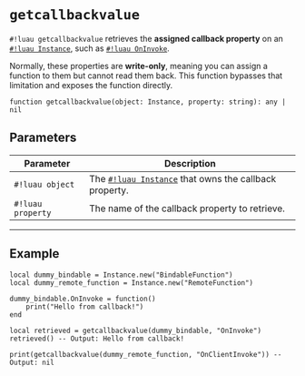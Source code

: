 # `getcallbackvalue`

`#!luau getcallbackvalue` retrieves the **assigned callback property** on an [`#!luau Instance`](https://create.roblox.com/docs/reference/engine/classes/Instance), such as [`#!luau OnInvoke`](https://create.roblox.com/docs/reference/engine/classes/BindableFunction#OnInvoke).

Normally, these properties are **write-only**, meaning you can assign a function to them but cannot read them back. This function bypasses that limitation and exposes the function directly.

```luau
function getcallbackvalue(object: Instance, property: string): any | nil
```

## Parameters

| Parameter           | Description                                                                 |
|---------------------|-----------------------------------------------------------------------------|
| `#!luau object`       | The [`#!luau Instance`](https://create.roblox.com/docs/reference/engine/classes/Instance) that owns the callback property. |
| `#!luau property`     | The name of the callback property to retrieve.         |

---

## Example

```luau title="Retrieving a valid callback function, an unset property, and a missing property" linenums="1"
local dummy_bindable = Instance.new("BindableFunction")
local dummy_remote_function = Instance.new("RemoteFunction")

dummy_bindable.OnInvoke = function()
    print("Hello from callback!")
end

local retrieved = getcallbackvalue(dummy_bindable, "OnInvoke")
retrieved() -- Output: Hello from callback!

print(getcallbackvalue(dummy_remote_function, "OnClientInvoke")) -- Output: nil
```
